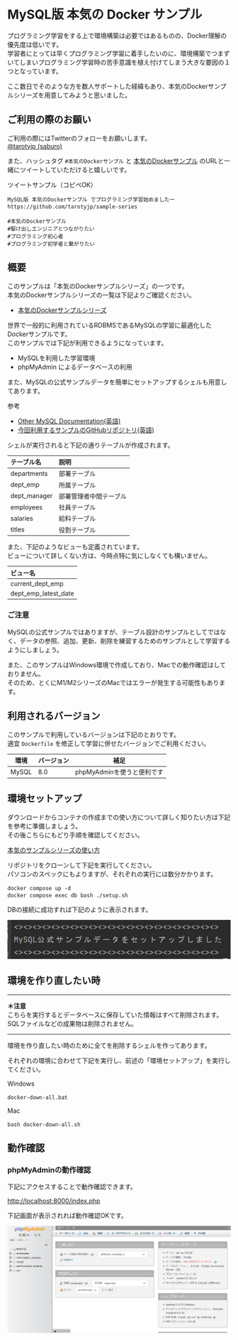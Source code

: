 # MySQL版 本気の Docker サンプル

プログラミング学習をする上で環境構築は必要ではあるものの、Docker理解の優先度は低いです。  
学習者にとっては早くプログラミング学習に着手したいのに、環境構築でつまずいてしまいプログラミング学習時の苦手意識を植え付けてしまう大きな要因の１つとなっています。

ここ数日でそのような方を数人サポートした経緯もあり、本気のDockerサンプルシリーズを用意してみようと思いました。

## ご利用の際のお願い

ご利用の際にはTwitterのフォローをお願いします。  
[@tarotyjp (saburo)](https://twitter.com/tarotyjp)

また、ハッシュタグ `#本気のDockerサンプル` と [本気のDockerサンプル](https://github.com/tarotyjp/sample-series) のURLと一緒にツイートしていただけると嬉しいです。

ツイートサンプル（コピペOK）

```text
MySQL版 本気のDockerサンプル でプログラミング学習始めましたー
https://github.com/tarotyjp/sample-series

#本気のDockerサンプル
#駆け出しエンジニアとつながりたい 
#プログラミング初心者 
#プログラミング初学者と繋がりたい 
```

## 概要

このサンプルは「本気のDockerサンプルシリーズ」の一つです。  
本気のDockerサンプルシリーズの一覧は下記よりご確認ください。

- [本気のDockerサンプルシリーズ](https://github.com/tarotyjp/sample-series)

世界で一般的に利用されているRDBMSであるMySQLの学習に最適化したDockerサンプルです。  
このサンプルでは下記が利用できるようになっています。

- MySQLを利用した学習環境
- phpMyAdmin によるデータベースの利用

また、MySQLの公式サンプルデータを簡単にセットアップするシェルも用意してあります。

参考

- [Other MySQL Documentation(英語)](https://dev.mysql.com/doc/index-other.html)
- [今回利用するサンプルのGitHubリポジトリ(英語)](https://github.com/datacharmer/test_db)

シェルが実行されると下記の通りテーブルが作成されます。

| テーブル名                   | 説明          |
|:------------------------|:------------|
| departments             | 部署テーブル      |
| dept\_emp               | 所属テーブル      |
| dept\_manager           | 部署管理者中間テーブル |
| employees               | 社員テーブル      |
| salaries                | 給料テーブル      |
| titles                  | 役割テーブル      |

また、下記のようなビューも定義されています。  
ビューについて詳しくない方は、今時点特に気にしなくても構いません。

| ビュー名                    |
|:------------------------|
| current\_dept\_emp      |
| dept\_emp\_latest\_date |

### ご注意

MySQLの公式サンプルではありますが、テーブル設計のサンプルとしてではなく、データの参照、追加、更新、削除を練習するためのサンプルとして学習するようにしましょう。

また、このサンプルはWindows環境で作成しており、Macでの動作確認はしておりません。  
そのため、とくにM1/M2シリーズのMacではエラーが発生する可能性もあります。  

## 利用されるバージョン

このサンプルで利用しているバージョンは下記のとおりです。  
適宜 `Dockerfile` を修正して学習に併せたバージョンでご利用ください。

| 環境      | バージョン | 補足                                     |
|---------|-------|----------------------------------------|
| MySQL   | 8.0   | phpMyAdminを使うと便利です                     |

## 環境セットアップ

ダウンロードからコンテナの作成までの使い方について詳しく知りたい方は下記を参考に準備しましょう。  
その後こちらにもどり手順を確認してください。

[本気のサンプルシリーズの使い方](https://github.com/tarotyjp/sample-series/blob/main/manuals/download-docker.md)

リポジトリをクローンして下記を実行してください。  
パソコンのスペックにもよりますが、それぞれの実行には数分かかります。

```shell
docker compose up -d
docker compose exec db bash ./setup.sh
```

DBの接続に成功すれば下記のように表示されます。

![接続成功](images/done_setup.jpg)

## 環境を作り直したい時

---

**＊注意**  
こちらを実行するとデータベースに保存していた情報はすべて削除されます。  
SQLファイルなどの成果物は削除されません。

---

環境を作り直したい時のために全てを削除するシェルを作ってあります。

それぞれの環境に合わせて下記を実行し、前述の「環境セットアップ」を実行してください。

Windows

```
docker-down-all.bat
```

Mac

```
bash docker-down-all.sh
```

## 動作確認

### phpMyAdminの動作確認

下記にアクセスすることで動作確認できます。

[http://localhost:8000/index.php](http://localhost:8000/index.php)

下記画面が表示されれば動作確認OKです。

![PHP動作確認](./images/confirm_phpmyadmin.jpg)
